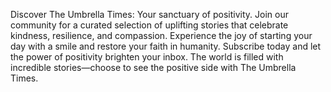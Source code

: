 Discover The Umbrella Times: Your sanctuary of positivity. Join our community for a curated selection of uplifting stories that celebrate kindness, resilience, and compassion. Experience the joy of starting your day with a smile and restore your faith in humanity. Subscribe today and let the power of positivity brighten your inbox. The world is filled with incredible stories—choose to see the positive side with The Umbrella Times.
